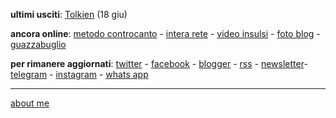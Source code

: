 **ultimi usciti**: [Tolkien](https://cacioman.github.io/ingiro-w22y22-tolkien.html) (18 giu)

**ancora online**: [metodo controcanto](https://cacioman.github.io/MetodoControcanto.html) - [intera rete](https://cacioman.github.io/interarete.html) - [video insulsi](https://www.youtube.com/c/ClaudioGatti44) - [foto blog](https://flickr.com/photos/cacioman/) - [guazzabuglio](https://t.me/s/cacioshared)  

**per rimanere aggiornati**: [twitter](https://twitter.com/cacioman) - [facebook](https://www.facebook.com/ClaudioGatti63) - [blogger](https://cacioman.blogspot.com/) - [rss](http://feeds2.feedburner.com/cacioman) - [newsletter](https://tinyletter.com/cacioman)- [telegram](https://t.me/s/cacioman) - [instagram](https://www.instagram.com/cacioman63/) - [whats app](whatsappQRcode.jpg)

---    
[about me](https://about.me/cacioman) 
